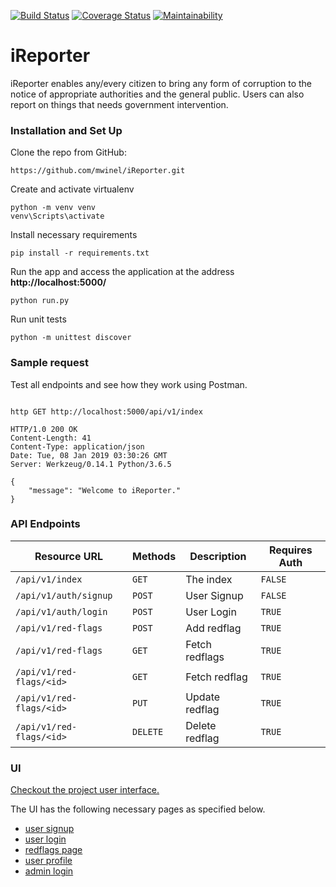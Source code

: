 [![Build Status](https://travis-ci.org/mwinel/iReporter.svg?branch=develop)](https://travis-ci.org/mwinel/iReporter)    [![Coverage Status](https://coveralls.io/repos/github/mwinel/iReporter/badge.svg?branch=develop)](https://coveralls.io/github/mwinel/iReporter?branch=develop)    [![Maintainability](https://api.codeclimate.com/v1/badges/9249d3e703b3acddeae9/maintainability)](https://codeclimate.com/github/mwinel/iReporter/maintainability)

# iReporter
iReporter enables any/every citizen to bring any form of corruption to the notice of appropriate authorities and the general public. Users can also report on things that needs government intervention.

### Installation and Set Up

Clone the repo from GitHub:

```
https://github.com/mwinel/iReporter.git
```

Create and activate virtualenv

```
python -m venv venv
venv\Scripts\activate
```

Install necessary requirements

```
pip install -r requirements.txt
```

Run the app and access the application at the address **http://localhost:5000/**

```
python run.py
```

Run unit tests

```
python -m unittest discover
```

### Sample request

Test all endpoints and see how they work using Postman.

```

http GET http://localhost:5000/api/v1/index

HTTP/1.0 200 OK
Content-Length: 41
Content-Type: application/json
Date: Tue, 08 Jan 2019 03:30:26 GMT
Server: Werkzeug/0.14.1 Python/3.6.5

{
    "message": "Welcome to iReporter."
}

```

### API Endpoints

| Resource URL | Methods | Description | Requires Auth |
| -------- | ------------- | --------- |--------------- |
| `/api/v1/index` | `GET`  | The index | `FALSE` |
| `/api/v1/auth/signup` | `POST`  | User Signup | `FALSE` |
| `/api/v1/auth/login` | `POST`  | User Login | `TRUE` |
| `/api/v1/red-flags` | `POST`  | Add redflag | `TRUE` |
| `/api/v1/red-flags` | `GET`  | Fetch redflags | `TRUE` |
| `/api/v1/red-flags/<id>` | `GET`  | Fetch redflag | `TRUE` |
| `/api/v1/red-flags/<id>` | `PUT`  | Update redflag | `TRUE` |
| `/api/v1/red-flags/<id>` | `DELETE`  | Delete redflag | `TRUE` |

### UI
[Checkout the project user interface.](https://mwinel.github.io/iReporter/UI/signup.html)

The UI has the following necessary pages as specified below.

- [user signup](https://mwinel.github.io/iReporter/UI/signup.html)
- [user login](https://mwinel.github.io/iReporter/UI/login.html)
- [redflags page](https://mwinel.github.io/iReporter/UI/redflags.html)
- [user profile](https://mwinel.github.io/iReporter/UI/user_profile.html)
- [admin login](https://mwinel.github.io/iReporter/UI/admin_login.html)
